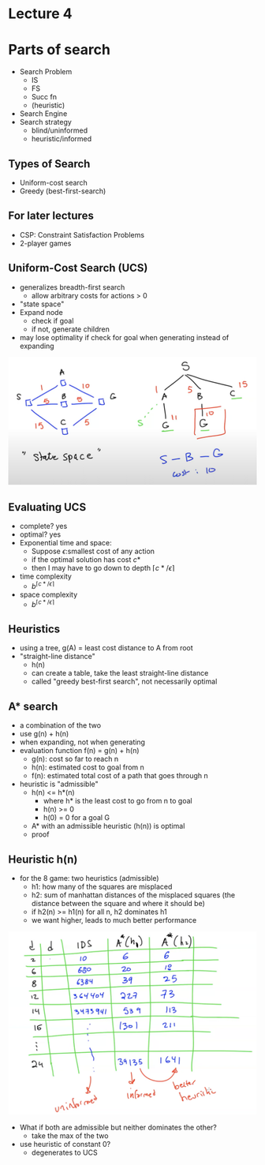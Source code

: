 # Lecture 4

# Parts of search
- Search Problem
  - IS
  - FS
  - Succ fn
  - (heuristic)
- Search Engine
- Search strategy
  - blind/uninformed
  - heuristic/informed

## Types of Search
- Uniform-cost search
- Greedy (best-first-search)

## For later lectures
- CSP: Constraint Satisfaction Problems
- 2-player games

## Uniform-Cost Search (UCS)
- generalizes breadth-first search
  - allow arbitrary costs for actions > 0
- "state space"
- Expand node
  - check if goal
  - if not, generate children
- may lose optimality if check for goal when generating instead of expanding
<img src="images/ucs.png">

## Evaluating UCS
- complete? yes
- optimal? yes
- Exponential time and space:
  - Suppose $\epsilon$:smallest cost of any action
  - if the optimal solution has cost $c*$
  - then I may have to go down to depth $\lceil c*/\epsilon \rceil$
- time complexity
  - $b^{\lceil c*/\epsilon \rceil}$
- space complexity
  - $b^{\lceil c*/\epsilon \rceil}$

## Heuristics
- using a tree, g(A) = least cost distance to A from root
- "straight-line distance"
  - h(n)
  - can create a table, take the least straight-line distance
  - called "greedy best-first search", not necessarily optimal

## A* search
- a combination of the two
- use g(n) + h(n)
- when expanding, not when generating
- evaluation function f(n) = g(n) + h(n)
  - g(n): cost so far to reach n
  - h(n): estimated cost to goal from n
  - f(n): estimated total cost of a path that goes through n
- heuristic is "admissible"
  - h(n) <= h*(n)
    - where h* is the least cost to go from n to goal
    - h(n) >= 0
    - h(0) = 0 for a goal G
  - A* with an admissible heuristic (h(n)) is optimal
  - proof

## Heuristic h(n)
- for the 8 game: two heuristics (admissible)
  - h1: how many of the squares are misplaced
  - h2: sum of manhattan distances of the misplaced squares (the distance between the square and where it should be)
  - if h2(n) >= h1(n) for all n, h2 dominates h1
  - we want higher, leads to much better performance

<img src="images/astar.png">

- What if both are admissible but neither dominates the other?
  - take the max of the two
- use heuristic of constant 0?
  - degenerates to UCS